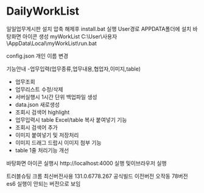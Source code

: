 # DailyWorkList
일일업무게시판
설치 압축 해제후 install.bat 실행
User경로 APPDATA폴더에 설치 바탕화면 아이콘 생성 myWorkList
C:\User\사용자\AppData\Local\myWorkList\run.bat

config.json 개인 이름 변경

기능안내
-업무입력(업무종류,업무내용,협업자,이미지,table)
- 업무조회
- 업무리스트 수정/삭제
- 서버실행시 1시간 단위 백업파일 생성
- data.json 새로생성
- 조회시 검색어 highlight
- 업무입력시 table Excel/table 복사 붙여넣기 기능
- 조회시 검색어 추가
- 이미지 붙여넣기 및 저장처리
- 이미지 드래그 드랍시 이미지 첨부 기능
- table 1줄 처리기능 개선

바탕화면 아이콘 실행시 http://localhost:4000 실행 및이브라우저 실행

트러블슈팅
크롬 최신버전사용 131.0.6778.267 공식빌드 이전버전 오작동 78버전 es6 실행이 안되는 버전으로 보임
